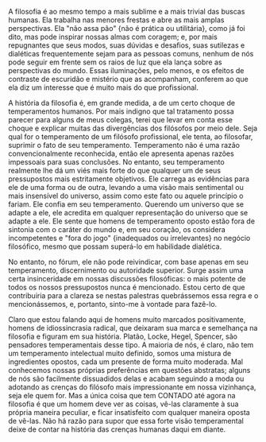 A filosofia é ao mesmo tempo a mais sublime e a mais trivial das buscas humanas. Ela trabalha nas menores frestas e abre as mais amplas perspectivas. Ela "não assa pão" {não é prática ou utilitária}, como já foi dito, mas pode inspirar nossas almas com coragem; e, por mais repugnantes que seus modos, suas dúvidas e desafios, suas sutilezas e dialéticas frequentemente sejam para as pessoas comuns, nenhum de nós pode seguir em frente sem os raios de luz que ela lança sobre as perspectivas do mundo. Essas iluminações, pelo menos, e os efeitos de contraste de escuridão e mistério que as acompanham, conferem ao que ela diz um interesse que é muito mais do que profissional.

A história da filosofia é, em grande medida, a de um certo choque de temperamentos humanos. Por mais indigno que tal tratamento possa parecer para alguns de meus colegas, terei que levar em conta esse choque e explicar muitas das divergências dos filósofos por meio dele. Seja qual for o temperamento de um filósofo profissional, ele tenta, ao filosofar, suprimir o fato de seu temperamento. Temperamento não é uma razão convencionalmente reconhecida, então ele apresenta apenas razões impessoais para suas conclusões. No entanto, seu temperamento realmente lhe dá um viés mais forte do que qualquer um de seus pressupostos mais estritamente objetivos. Ele carrega as evidências para ele de uma forma ou de outra, levando a uma visão mais sentimental ou mais insensível do universo, assim como este fato ou aquele princípio o fariam. Ele confia em seu temperamento. Querendo um universo que se adapte a ele, ele acredita em qualquer representação do universo que se adapte a ele. Ele sente que homens de temperamento oposto estão fora de sintonia com o caráter do mundo e, em seu coração, os considera incompetentes e "fora do jogo" {inadequados ou irrelevantes} no negócio filosófico, mesmo que possam superá-lo em habilidade dialética.

No entanto, no fórum, ele não pode reivindicar, com base apenas em seu temperamento, discernimento ou autoridade superior. Surge assim uma certa insinceridade em nossas discussões filosóficas: o mais potente de todos os nossos pressupostos nunca é mencionado. Estou certo de que contribuiria para a clareza se nestas palestras quebrássemos essa regra e o mencionássemos, e, portanto, sinto-me à vontade para fazê-lo.

Claro que estou falando aqui de homens muito marcados positivamente, homens de idiossincrasia radical, que deixaram sua marca e semelhança na filosofia e figuram em sua história. Platão, Locke, Hegel, Spencer, são pensadores temperamentais desse tipo. A maioria de nós, é claro, não tem um temperamento intelectual muito definido, somos uma mistura de ingredientes opostos, cada um presente de forma muito moderada. Mal conhecemos nossas próprias preferências em questões abstratas; alguns de nós são facilmente dissuadidos delas e acabam seguindo a moda ou adotando as crenças do filósofo mais impressionante em nossa vizinhança, seja ele quem for. Mas a única coisa que tem CONTADO até agora na filosofia é que um homem deve ver as coisas, vê-las claramente à sua própria maneira peculiar, e ficar insatisfeito com qualquer maneira oposta de vê-las. Não há razão para supor que essa forte visão temperamental deixe de contar na história das crenças humanas daqui em diante.